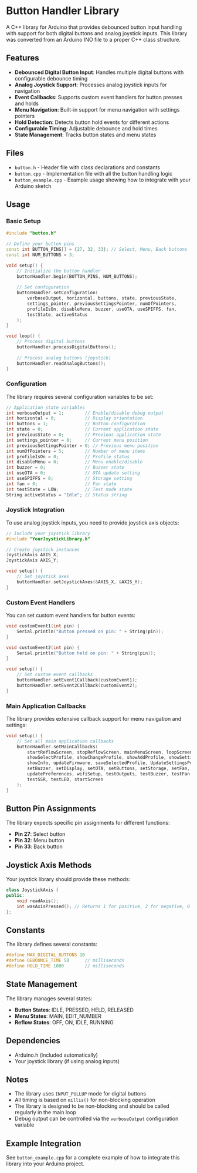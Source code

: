 # Button Handler Library

A C++ library for Arduino that provides debounced button input handling with support for both digital buttons and analog joystick inputs. This library was converted from an Arduino INO file to a proper C++ class structure.

## Features

- **Debounced Digital Button Input**: Handles multiple digital buttons with configurable debounce timing
- **Analog Joystick Support**: Processes analog joystick inputs for navigation
- **Event Callbacks**: Supports custom event handlers for button presses and holds
- **Menu Navigation**: Built-in support for menu navigation with settings pointers
- **Hold Detection**: Detects button hold events for different actions
- **Configurable Timing**: Adjustable debounce and hold times
- **State Management**: Tracks button states and menu states

## Files

- `button.h` - Header file with class declarations and constants
- `button.cpp` - Implementation file with all the button handling logic
- `button_example.cpp` - Example usage showing how to integrate with your Arduino sketch

## Usage

### Basic Setup

```cpp
#include "button.h"

// Define your button pins
const int BUTTON_PINS[] = {27, 32, 33}; // Select, Menu, Back buttons
const int NUM_BUTTONS = 3;

void setup() {
    // Initialize the button handler
    buttonHandler.begin(BUTTON_PINS, NUM_BUTTONS);
    
    // Set configuration
    buttonHandler.setConfiguration(
        verboseOutput, horizontal, buttons, state, previousState,
        settings_pointer, previousSettingsPointer, numOfPointers,
        profileIsOn, disableMenu, buzzer, useOTA, useSPIFFS, fan,
        testState, activeStatus
    );
}

void loop() {
    // Process digital buttons
    buttonHandler.processDigitalButtons();
    
    // Process analog buttons (joystick)
    buttonHandler.readAnalogButtons();
}
```

### Configuration

The library requires several configuration variables to be set:

```cpp
// Application state variables
int verboseOutput = 1;        // Enable/disable debug output
int horizontal = 0;           // Display orientation
int buttons = 1;              // Button configuration
int state = 0;                // Current application state
int previousState = 0;        // Previous application state
int settings_pointer = 0;     // Current menu position
int previousSettingsPointer = 0; // Previous menu position
int numOfPointers = 5;        // Number of menu items
int profileIsOn = 0;          // Profile status
int disableMenu = 0;          // Menu enable/disable
int buzzer = 0;               // Buzzer state
int useOTA = 0;               // OTA update setting
int useSPIFFS = 0;            // Storage setting
int fan = 0;                  // Fan state
int testState = LOW;          // Test mode state
String activeStatus = "Idle"; // Status string
```

### Joystick Integration

To use analog joystick inputs, you need to provide joystick axis objects:

```cpp
// Include your joystick library
#include "YourJoystickLibrary.h"

// Create joystick instances
JoystickAxis AXIS_X;
JoystickAxis AXIS_Y;

void setup() {
    // Set joystick axes
    buttonHandler.setJoystickAxes(&AXIS_X, &AXIS_Y);
}
```

### Custom Event Handlers

You can set custom event handlers for button events:

```cpp
void customEvent1(int pin) {
    Serial.println("Button pressed on pin: " + String(pin));
}

void customEvent2(int pin) {
    Serial.println("Button held on pin: " + String(pin));
}

void setup() {
    // Set custom event callbacks
    buttonHandler.setEvent1Callback(customEvent1);
    buttonHandler.setEvent2Callback(customEvent2);
}
```

### Main Application Callbacks

The library provides extensive callback support for menu navigation and settings:

```cpp
void setup() {
    // Set all main application callbacks
    buttonHandler.setMainCallbacks(
        startReflowScreen, stopReflowScreen, mainMenuScreen, loopScreen,
        showSelectProfile, showChangeProfile, showAddProfile, showSettings,
        showInfo, updateFirmware, saveSelectedProfile, UpdateSettingsPointer,
        setBuzzer, setDisplay, setOTA, setButtons, setStorage, setFan,
        updatePreferences, wifiSetup, testOutputs, testBuzzer, testFan,
        testSSR, testLED, startScreen
    );
}
```

## Button Pin Assignments

The library expects specific pin assignments for different functions:

- **Pin 27**: Select button
- **Pin 32**: Menu button  
- **Pin 33**: Back button

## Joystick Axis Methods

Your joystick library should provide these methods:

```cpp
class JoystickAxis {
public:
    void readAxis();
    int wasAxisPressed(); // Returns 1 for positive, 2 for negative, 0 for no press
};
```

## Constants

The library defines several constants:

```cpp
#define MAX_DIGITAL_BUTTONS 10
#define DEBOUNCE_TIME 50      // milliseconds
#define HOLD_TIME 1000        // milliseconds
```

## State Management

The library manages several states:

- **Button States**: IDLE, PRESSED, HELD, RELEASED
- **Menu States**: MAIN, EDIT_NUMBER
- **Reflow States**: OFF, ON, IDLE, RUNNING

## Dependencies

- Arduino.h (included automatically)
- Your joystick library (if using analog inputs)

## Notes

- The library uses `INPUT_PULLUP` mode for digital buttons
- All timing is based on `millis()` for non-blocking operation
- The library is designed to be non-blocking and should be called regularly in the main loop
- Debug output can be controlled via the `verboseOutput` configuration variable

## Example Integration

See `button_example.cpp` for a complete example of how to integrate this library into your Arduino project.
